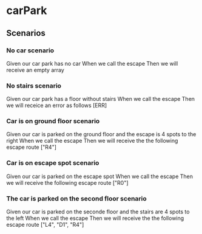 # carPark

## Scenarios

### No car scenario

Given our car park has no car
When we call the escape
Then we will receive an empty array

### No stairs scenario

Given our car park has a floor without stairs
When we call the escape
Then we will receice an error as follows [ERR]

### Car is on ground floor scenario

Given our car is parked on the ground floor and the escape is 4 spots to the right
When we call the escape
Then we will receive the the following escape route ["R4"]

### Car is on escape spot scenario

Given our car is parked on the escape spot
When we call the escape
Then we will receive the following escape route ["R0"]

### The car is parked on the second floor scenario

Given our car is parked on the seconde floor and the stairs are 4 spots to the left
When we call the escape
Then we will receive the the following escape route ["L4", "D1", "R4"]
